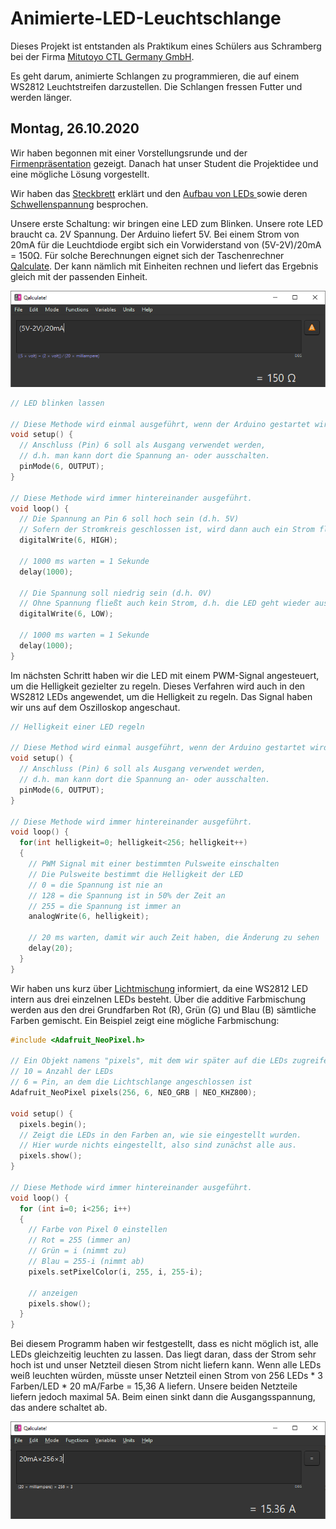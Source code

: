 # Animierte-LED-Leuchtschlange
Dieses Projekt ist entstanden als Praktikum eines Schülers aus Schramberg bei der Firma [Mitutoyo CTL Germany GmbH](https://mitutoyo-ctl.de).

Es geht darum, animierte Schlangen zu programmieren, die auf einem WS2812 Leuchtstreifen darzustellen. Die Schlangen fressen Futter und werden länger.

## Montag, 26.10.2020

Wir haben begonnen mit einer Vorstellungsrunde und der [Firmenpräsentation](praesentationen/Firmenpräsentation.pptx) gezeigt. Danach hat unser Student die Projektidee und eine mögliche Lösung vorgestellt.

Wir haben das [Steckbrett](praesentationen/Steckbrett.pptx) erklärt und den [Aufbau von LEDs ](praesentationen/LED%20-%20Aufbau.pptx) sowie deren [Schwellenspannung](praesentationen/Diode%20-%20Schwellenspannung.pptx) besprochen.

Unsere erste Schaltung: wir bringen eine LED zum Blinken. Unsere rote LED braucht ca. 2V Spannung. Der Arduino liefert 5V. Bei einem Strom von 20mA für die Leuchtdiode ergibt sich ein Vorwiderstand von (5V-2V)/20mA = 150Ω.  Für solche Berechnungen eignet sich der Taschenrechner [Qalculate](https://qalculate.github.io/). Der kann nämlich mit Einheiten rechnen und liefert das Ergebnis gleich mit der passenden Einheit.

![Qalculate](images/qalculate.png)

```cpp
// LED blinken lassen

// Diese Methode wird einmal ausgeführt, wenn der Arduino gestartet wird
void setup() {
  // Anschluss (Pin) 6 soll als Ausgang verwendet werden,
  // d.h. man kann dort die Spannung an- oder ausschalten.
  pinMode(6, OUTPUT);  
}

// Diese Methode wird immer hintereinander ausgeführt.
void loop() {
  // Die Spannung an Pin 6 soll hoch sein (d.h. 5V)
  // Sofern der Stromkreis geschlossen ist, wird dann auch ein Strom fließen, die LED leuchtet
  digitalWrite(6, HIGH);

  // 1000 ms warten = 1 Sekunde
  delay(1000);         

  // Die Spannung soll niedrig sein (d.h. 0V)
  // Ohne Spannung fließt auch kein Strom, d.h. die LED geht wieder aus
  digitalWrite(6, LOW);

  // 1000 ms warten = 1 Sekunde
  delay(1000);
}

```

Im nächsten Schritt haben wir die LED mit einem PWM-Signal angesteuert, um die Helligkeit gezielter zu regeln. Dieses Verfahren wird auch in den WS2812 LEDs angewendet, um die Helligkeit zu regeln.  Das Signal haben wir uns auf dem Oszilloskop angeschaut.

```cpp
// Helligkeit einer LED regeln

// Diese Method wird einmal ausgeführt, wenn der Arduino gestartet wird
void setup() {
  // Anschluss (Pin) 6 soll als Ausgang verwendet werden,
  // d.h. man kann dort die Spannung an- oder ausschalten.
  pinMode(6, OUTPUT);  
}

// Diese Methode wird immer hintereinander ausgeführt.
void loop() {
  for(int helligkeit=0; helligkeit<256; helligkeit++)
  {
    // PWM Signal mit einer bestimmten Pulsweite einschalten
    // Die Pulsweite bestimmt die Helligkeit der LED
    // 0 = die Spannung ist nie an
    // 128 = die Spannung ist in 50% der Zeit an
    // 255 = die Spannung ist immer an
    analogWrite(6, helligkeit);
    
    // 20 ms warten, damit wir auch Zeit haben, die Änderung zu sehen
    delay(20);
  }
}
```

Wir haben uns kurz über [Lichtmischung](praesentationen/Licht%20mischen.pptx) informiert, da eine WS2812 LED intern aus drei einzelnen LEDs besteht. Über die additive Farbmischung werden aus den drei Grundfarben Rot (R), Grün (G) und Blau (B) sämtliche Farben gemischt. Ein Beispiel zeigt eine mögliche Farbmischung:

```cpp
#include <Adafruit_NeoPixel.h>

// Ein Objekt namens "pixels", mit dem wir später auf die LEDs zugreifen
// 10 = Anzahl der LEDs 
// 6 = Pin, an dem die Lichtschlange angeschlossen ist
Adafruit_NeoPixel pixels(256, 6, NEO_GRB | NEO_KHZ800);

void setup() {
  pixels.begin();
  // Zeigt die LEDs in den Farben an, wie sie eingestellt wurden.
  // Hier wurde nichts eingestellt, also sind zunächst alle aus.
  pixels.show();
}

// Diese Methode wird immer hintereinander ausgeführt.
void loop() {
  for (int i=0; i<256; i++)
  {
    // Farbe von Pixel 0 einstellen
    // Rot = 255 (immer an)
    // Grün = i (nimmt zu)
    // Blau = 255-i (nimmt ab)
    pixels.setPixelColor(i, 255, i, 255-i);

    // anzeigen
    pixels.show();
  }
}
```

Bei diesem Programm haben wir festgestellt, dass es nicht möglich ist, alle LEDs gleichzeitig leuchten zu lassen. Das liegt daran, dass der Strom sehr hoch ist und unser Netzteil diesen Strom nicht liefern kann. Wenn alle LEDs weiß leuchten würden, müsste unser Netzteil einen Strom von 256 LEDs * 3 Farben/LED * 20 mA/Farbe = 15,36 A liefern. Unsere beiden Netzteile liefern jedoch maximal 5A. Beim einen sinkt dann die Ausgangsspannung, das andere schaltet ab.

![Maximaler Strom](images/maxstrom.png)



